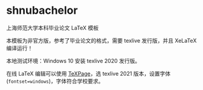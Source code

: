 # shnubachelor

上海师范大学本科毕业论文 LaTeX 模板

本模板为非官方版，参考了毕业论文的格式，需要 texlive 发行版，并且 XeLaTeX 编译运行！

本地测试环境：Windows 10 安装 texlive 2020 发行版。

在线 LaTeX 编辑可以使用 [TeXPage](https://www.texpage.com/)，选 texlive 2021 版本，设置字体 (`fontset=windows`)，字体符合学校要求。
